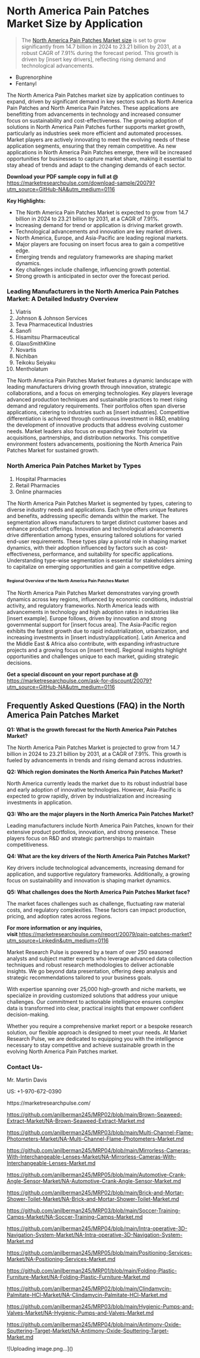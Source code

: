 <h1>North America Pain Patches Market&nbsp;Size by Application</h1><blockquote><p>The <a href="https://marketresearchpulse.com/download-sample/20079?utm_source=GitHub-NA&amp;utm_medium=0116">North America Pain Patches Market size</a> is set to grow significantly from 14.7 billion in 2024 to 23.21 billion by 2031, at a robust CAGR of 7.91% during the forecast period. This growth is driven by [insert key drivers], reflecting rising demand and technological advancements.</p></blockquote><ul><li>Buprenorphine<li> Fentanyl</li></ul><p>The North America Pain Patches market size by application continues to expand, driven by significant demand in key sectors such as North America Pain Patches and North America Pain Patches. These applications are benefitting from advancements in technology and increased consumer focus on sustainability and cost-effectiveness. The growing adoption of solutions in North America Pain Patches further supports market growth, particularly as industries seek more efficient and automated processes. Market players are actively innovating to meet the evolving needs of these application segments, ensuring that they remain competitive. As new applications in North America Pain Patches emerge, there will be increased opportunities for businesses to capture market share, making it essential to stay ahead of trends and adapt to the changing demands of each sector.</p><p><strong>Download your PDF sample copy in full at @ </strong><a href="https://marketresearchpulse.com/download-sample/20079?utm_source=GitHub-NA&amp;utm_medium=0116">https://marketresearchpulse.com/download-sample/20079?utm_source=GitHub-NA&amp;utm_medium=0116</a></p><p><strong>Key Highlights: </strong></p><ul><li>The North America Pain Patches Market is expected to grow from 14.7 billion in 2024 to 23.21 billion by 2031, at a CAGR of 7.91%.</li><li>Increasing demand for trend or application is driving market growth.</li><li>Technological advancements and innovation are key market drivers.</li><li>North America, Europe, and Asia-Pacific are leading regional markets.</li><li>Major players are focusing on insert focus area to gain a competitive edge.</li><li>Emerging trends and regulatory frameworks are shaping market dynamics.</li><li>Key challenges include challenge, influencing growth potential.</li><li>Strong growth is anticipated in sector over the forecast period.</li></ul><h3>Leading Manufacturers in the North America Pain Patches Market: A Detailed Industry Overview</h3><ol><li>Viatris</li><li>Johnson & Johnson Services</li><li>Teva Pharmaceutical Industries</li><li>Sanofi</li><li>Hisamitsu Pharmaceutical</li><li>GlaxoSmithKline</li><li>Novartis</li><li>Nichiban</li><li>Teikoku Seiyaku</li><li>Mentholatum</li></ol><div class="flex max-w-full flex-col flex-grow"><div class="min-h-8 text-message flex w-full flex-col items-end gap-2 whitespace-normal break-words [.text-message+&amp;]:mt-5" dir="auto" data-message-author-role="assistant" data-message-id="fd8432e4-4910-450d-b182-61b7bfb0a01f" data-message-model-slug="gpt-4o"><div class="flex w-full flex-col gap-1 empty:hidden first:pt-[3px]"><div class="markdown prose w-full break-words dark:prose-invert light"><p>The North America Pain Patches Market features a dynamic landscape with leading manufacturers driving growth through innovation, strategic collaborations, and a focus on emerging technologies. Key players leverage advanced production techniques and sustainable practices to meet rising demand and regulatory requirements. Their portfolios often span diverse applications, catering to industries such as [insert industries]. Competitive differentiation is achieved through continuous investment in R&amp;D, enabling the development of innovative products that address evolving customer needs. Market leaders also focus on expanding their footprint via acquisitions, partnerships, and distribution networks. This competitive environment fosters advancements, positioning the North America Pain Patches Market for sustained growth.</p></div></div></div></div><h3>North America Pain Patches Market by Types</h3><ol><li>Hospital Pharmacies<li> Retail Pharmacies<li> Online pharmacies</li></ol><div class="flex max-w-full flex-col flex-grow"><div class="min-h-8 text-message flex w-full flex-col items-end gap-2 whitespace-normal break-words [.text-message+&amp;]:mt-5" dir="auto" data-message-author-role="assistant" data-message-id="084470be-0bb7-4664-bddf-5156b4f41249" data-message-model-slug="gpt-4o-mini"><div class="flex w-full flex-col gap-1 empty:hidden first:pt-[3px]"><div class="markdown prose w-full break-words dark:prose-invert light"><p>The North America Pain Patches Market is segmented by types, catering to diverse industry needs and applications. Each type offers unique features and benefits, addressing specific demands within the market. The segmentation allows manufacturers to target distinct customer bases and enhance product offerings. Innovation and technological advancements drive differentiation among types, ensuring tailored solutions for varied end-user requirements. These types play a pivotal role in shaping market dynamics, with their adoption influenced by factors such as cost-effectiveness, performance, and suitability for specific applications. Understanding type-wise segmentation is essential for stakeholders aiming to capitalize on emerging opportunities and gain a competitive edge.</p></div></div></div></div><h3><span style="font-size: 11px;">Regional Overview of the North America Pain Patches Market</span></h3><div class="flex max-w-full flex-col flex-grow"><div class="min-h-8 text-message flex w-full flex-col items-end gap-2 whitespace-normal break-words [.text-message+&amp;]:mt-5" dir="auto" data-message-author-role="assistant" data-message-id="e9038762-ce64-4e30-91c9-9bd413514231" data-message-model-slug="gpt-4o-mini"><div class="flex w-full flex-col gap-1 empty:hidden first:pt-[3px]"><div class="markdown prose w-full break-words dark:prose-invert light"><p>The North America Pain Patches Market demonstrates varying growth dynamics across key regions, influenced by economic conditions, industrial activity, and regulatory frameworks. North America leads with advancements in technology and high adoption rates in industries like [insert example]. Europe follows, driven by innovation and strong governmental support for [insert focus area]. The Asia-Pacific region exhibits the fastest growth due to rapid industrialization, urbanization, and increasing investments in [insert industry/application]. Latin America and the Middle East &amp; Africa also contribute, with expanding infrastructure projects and a growing focus on [insert trend]. Regional insights highlight opportunities and challenges unique to each market, guiding strategic decisions.</p></div></div></div></div><p><strong>Get a special discount on your report purchase at @ </strong><a href="https://marketresearchpulse.com/ask-for-discount/20079?utm_source=GitHub-NA&amp;utm_medium=0116">https://marketresearchpulse.com/ask-for-discount/20079?utm_source=GitHub-NA&amp;utm_medium=0116</a></p><h2>Frequently Asked Questions (FAQ) in the North America Pain Patches Market</h2><p><strong>Q1: What is the growth forecast for the North America Pain Patches Market?</strong></p><p>The North America Pain Patches Market is projected to grow from 14.7 billion in 2024 to 23.21 billion by 2031, at a CAGR of 7.91%. This growth is fueled by advancements in trends and rising demand across industries.</p><p><strong>Q2: Which region dominates the North America Pain Patches Market?</strong></p><p>North America currently leads the market due to its robust industrial base and early adoption of innovative technologies. However, Asia-Pacific is expected to grow rapidly, driven by industrialization and increasing investments in application.</p><p><strong>Q3: Who are the major players in the North America Pain Patches Market?</strong></p><p>Leading manufacturers include North America Pain Patches, known for their extensive product portfolios, innovation, and strong presence. These players focus on R&amp;D and strategic partnerships to maintain competitiveness.</p><p><strong>Q4: What are the key drivers of the North America Pain Patches Market?</strong></p><p>Key drivers include technological advancements, increasing demand for application, and supportive regulatory frameworks. Additionally, a growing focus on sustainability and innovation is shaping market dynamics.</p><p><strong>Q5: What challenges does the North America Pain Patches Market face?</strong></p><p>The market faces challenges such as challenge, fluctuating raw material costs, and regulatory complexities. These factors can impact production, pricing, and adoption rates across regions.</p><p><strong>For more information or any inquiries, visit&nbsp;</strong><a href="https://marketresearchpulse.com/report/20079/pain-patches-market?utm_source=Linkedin&utm_medium=0116">https://marketresearchpulse.com/report/20079/pain-patches-market?utm_source=Linkedin&utm_medium=0116</a></p><p>Market Research Pulse is powered by a team of over 250 seasoned analysts and subject matter experts who leverage advanced data collection techniques and robust research methodologies to deliver actionable insights. We go beyond data presentation, offering deep analysis and strategic recommendations tailored to your business goals.</p><p>With expertise spanning over 25,000 high-growth and niche markets, we specialize in providing customized solutions that address your unique challenges. Our commitment to actionable intelligence ensures complex data is transformed into clear, practical insights that empower confident decision-making.</p><p>Whether you require a comprehensive market report or a bespoke research solution, our flexible approach is designed to meet your needs. At Market Research Pulse, we are dedicated to equipping you with the intelligence necessary to stay competitive and achieve sustainable growth in the evolving North America Pain Patches market.</p><h3><strong>Contact Us-</strong></h3><p>Mr. Martin Davis</p><p>US: +1-970-672-0390</p><p>https://marketresearchpulse.com/</p><p><a href="https://github.com/anilberman245/MRP02/blob/main/Brown-Seaweed-Extract-Market/NA-Brown-Seaweed-Extract-Market.md">https://github.com/anilberman245/MRP02/blob/main/Brown-Seaweed-Extract-Market/NA-Brown-Seaweed-Extract-Market.md</a></p><p><a href="https://github.com/anilberman245/MRP03/blob/main/Multi-Channel-Flame-Photometers-Market/NA-Multi-Channel-Flame-Photometers-Market.md">https://github.com/anilberman245/MRP03/blob/main/Multi-Channel-Flame-Photometers-Market/NA-Multi-Channel-Flame-Photometers-Market.md</a></p><p><a href="https://github.com/anilberman245/MRP04/blob/main/Mirrorless-Cameras-With-Interchangeable-Lenses-Market/NA-Mirrorless-Cameras-With-Interchangeable-Lenses-Market.md">https://github.com/anilberman245/MRP04/blob/main/Mirrorless-Cameras-With-Interchangeable-Lenses-Market/NA-Mirrorless-Cameras-With-Interchangeable-Lenses-Market.md</a></p><p><a href="https://github.com/anilberman245/MRP05/blob/main/Automotive-Crank-Angle-Sensor-Market/NA-Automotive-Crank-Angle-Sensor-Market.md">https://github.com/anilberman245/MRP05/blob/main/Automotive-Crank-Angle-Sensor-Market/NA-Automotive-Crank-Angle-Sensor-Market.md</a></p><p><a href="https://github.com/anilberman245/MRP02/blob/main/Brick-and-Mortar-Shower-Toilet-Market/NA-Brick-and-Mortar-Shower-Toilet-Market.md">https://github.com/anilberman245/MRP02/blob/main/Brick-and-Mortar-Shower-Toilet-Market/NA-Brick-and-Mortar-Shower-Toilet-Market.md</a></p><p><a href="https://github.com/anilberman245/MRP03/blob/main/Soccer-Training-Camps-Market/NA-Soccer-Training-Camps-Market.md">https://github.com/anilberman245/MRP03/blob/main/Soccer-Training-Camps-Market/NA-Soccer-Training-Camps-Market.md</a></p><p><a href="https://github.com/anilberman245/MRP04/blob/main/Intra-operative-3D-Navigation-System-Market/NA-Intra-operative-3D-Navigation-System-Market.md">https://github.com/anilberman245/MRP04/blob/main/Intra-operative-3D-Navigation-System-Market/NA-Intra-operative-3D-Navigation-System-Market.md</a></p><p><a href="https://github.com/anilberman245/MRP05/blob/main/Positioning-Services-Market/NA-Positioning-Services-Market.md">https://github.com/anilberman245/MRP05/blob/main/Positioning-Services-Market/NA-Positioning-Services-Market.md</a></p><p><a href="https://github.com/anilberman245/MRP01/blob/main/Folding-Plastic-Furniture-Market/NA-Folding-Plastic-Furniture-Market.md">https://github.com/anilberman245/MRP01/blob/main/Folding-Plastic-Furniture-Market/NA-Folding-Plastic-Furniture-Market.md</a></p><p><a href="https://github.com/anilberman245/MRP02/blob/main/Clindamycin-Palmitate-HCl-Market/NA-Clindamycin-Palmitate-HCl-Market.md">https://github.com/anilberman245/MRP02/blob/main/Clindamycin-Palmitate-HCl-Market/NA-Clindamycin-Palmitate-HCl-Market.md</a></p><p><a href="https://github.com/anilberman245/MRP03/blob/main/Hygienic-Pumps-and-Valves-Market/NA-Hygienic-Pumps-and-Valves-Market.md">https://github.com/anilberman245/MRP03/blob/main/Hygienic-Pumps-and-Valves-Market/NA-Hygienic-Pumps-and-Valves-Market.md</a></p><p><a href="https://github.com/anilberman245/MRP04/blob/main/Antimony-Oxide-Sputtering-Target-Market/NA-Antimony-Oxide-Sputtering-Target-Market.md">https://github.com/anilberman245/MRP04/blob/main/Antimony-Oxide-Sputtering-Target-Market/NA-Antimony-Oxide-Sputtering-Target-Market.md</a></p>
![Uploading image.png…]()
